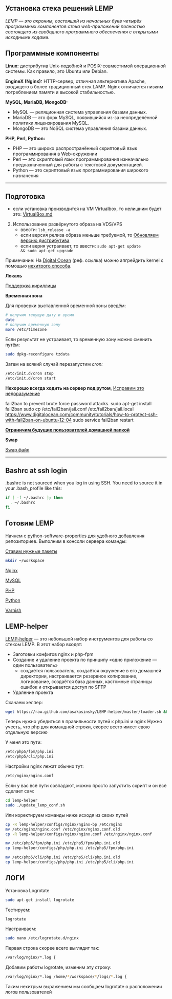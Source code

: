 Установка стека решений LEMP
---------------------------

_LEMP — это акроним, состоящий из начальных букв четырёх программных компонентов стека web-приложений полностью состоящего из свободного программного обеспечения с открытыми исходными кодами._

## Программные компоненты

__Linux:__ дистрибутив Unix-подобной и POSIX-совместимой операционной системы.  Как правило, это Ubuntu или Debian.

__EngineX (Nginx):__ HTTP-сервер, отличная альтернатива Apache, входящего в более традиционный стек LAMP. Nginx отличается низким потреблением памяти и высокой стабильностью.

__MySQL, MariaDB, MongoDB:__ 
- MySQL — реляционная система управления базами данных. 
- MariaDB — это форк MySQL, появившийся из-за неопределённой политики лицензирования MySQL. 
- MongoDB — это NoSQL система управления базами данных.

__PHP, Perl, Python:__ 
- PHP — это широко распространённый скриптовый язык программирования в Web-окружении
- Perl — это скриптовый язык программирования изнначально предназначенный для работы с текстовой документацией.
- Python — это скриптовый язык программирования широкого назначения

----------------------------------

## Подготовка

- если установка производится на VM Virtualbox, то нелишним будет это: [VirtualBox.md](../VirtualBox/README.md)
2. Использование развёрнутого образа на VDS/VPS
    - ввести: <code>lsb_release -a</code>
    - если версия релиза образа меньше требуемой, то [Обновляем версию дистрибутива](../Misc/ReleaseUpgrade.md)
    - если верия устраивает, то ввести: <code>sudo apt-get update && sudo apt-get upgrade</code>

Примечание:
На [Digital Ocean]( https://www.digitalocean.com/?refcode=bbc4266b0488
) (реф. ссылка) можно апгрейдить kernel с помощью [нехитрого способа](../Misc/DOKernelUpgrade.md). 



__Локаль__

[Поддержка кириллицы](../Misc/CyrillicConsole.md)


__Временная зона__

Для проверки выставленной временной зоны введём: 

```bash
# получим текущую дату и время
date
# получим временную зону
more /etc/timezone
```

Если результат не устраивает, то временную зону можно сменить путём:

```bash
sudo dpkg-reconfigure tzdata
```

Затем на всякий случай перезапустим _cron:_

```bash
/etc/init.d/cron stop
/etc/init.d/cron start
```

__Нехорошо всегда ходить на сервер под рутом__, [Исправим это недоразумение](../Misc/SshDisableRoot.md)

 fail2ban to prevent brute force password attacks.
sudo apt-get install fail2ban
sudo cp /etc/fail2ban/jail.conf /etc/fail2ban/jail.local
https://www.digitalocean.com/community/tutorials/how-to-protect-ssh-with-fail2ban-on-ubuntu-12-04
sudo service fail2ban restart


[**Ограничим будущих пользователей домашней папкой**](../Misc/SFTPChrooting.md)



__Swap__

[Swap файл](../Misc/Swap.md)


----------------------------------

## Bashrc at ssh login

.bashrc is not sourced when you log in using SSH. You need to source it in your .bash_profile like this:

```bash
if [ -f ~/.bashrc ]; then
  . ~/.bashrc
fi
```


## Готовим LEMP

Начнем с python-software-properties для удобного добавления репозиториев. Выполним в консоли сервера команды:

[Ставим нужные пакеты](./NecessaryPackages.md)

```bash 
mkdir ~/workspace
```

[Nginx](./Nginx.md)

[MySQL](./Mysql.md)

[PHP](./PHP.md)

[Python](./Python.md)

[Varnish](./Varnish.md)

## LEMP-helper

[LEMP-helper](https://github.com/asakasinsky/LEMP-helper) — это небольшой набор инструментов для работы со стеком LEMP. В этот набор входят:

- Заготовки конфигов nginx и php-fpm 
- Создание и удаление проекта по принципу «одно приложение — один пользователь»
    - создаётся пользователь, создаётся окружение в его домашней директории, настраивается резервное копирование, логирование, создаётся база данных, кастомные страницы ошибок и открывается доступ по SFTP
- Удаление проекта

Скачаем хелпер:
```bash
wget https://raw.github.com/asakasinsky/LEMP-helper/master/loader.sh && chmod +x loader.sh && ./loader.sh
```

Теперь нужно убедиться в правильности путей к php.ini и nginx
Нужно учесть, что php для командной строки, скорее всего имеет свою отдельную версию

У меня это пути:
```bash
/etc/php5/fpm/php.ini
/etc/php5/cli/php.ini
```

Настройки nginx лежат обычно тут:
```bash
/etc/nginx/nginx.conf
```

Если у вас всё пути совпадают, можно просто запустить скрипт и он всё сделает сам:
```bash
cd lemp-helper
sudo ./update_lemp_conf.sh
```

Или коректируем команды ниже исходя из своих путей
```bash
cp -R lemp-helper/configs/nginx/nginx-bp /etc/nginx
mv /etc/nginx/nginx.conf /etc/nginx/nginx.conf.old
cp -R lemp-helper/configs/nginx/nginx.conf /etc/nginx/nginx.conf

mv /etc/php5/fpm/php.ini /etc/php5/fpm/php.ini.old
cp lemp-helper/configs/php/php.ini /etc/php5/fpm/php.ini

mv /etc/php5/cli/php.ini /etc/php5/cli/php.ini.old
cp lemp-helper/configs/php/php.ini /etc/php5/cli/php.ini
```

## ЛОГИ

Установка Logrotate

```bash
sudo apt-get install logrotate
```

Тестируем:
```bash
logrotate
```

Настраиваем:
```bash
sudo nano /etc/logrotate.d/nginx
```

Первая строка скорее всего выглядит так:
```bash
/var/log/nginx/*.log {
```

Добавим работы logrotate, изменим эту строку:
```bash
/var/log/nginx/*.log /home/*/workspace/*/logs/*.log {
```

Таким нехитрым выражением мы сообщаем logrotate о расположении логов пользователей 
